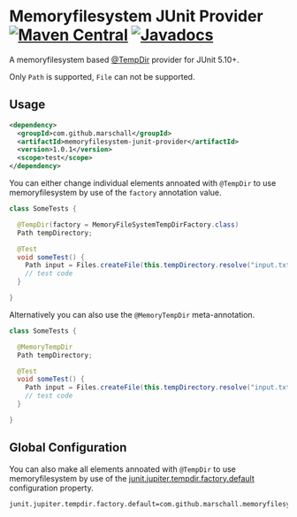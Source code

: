 Memoryfilesystem JUnit Provider [![Maven Central](https://maven-badges.herokuapp.com/maven-central/com.github.marschall/memoryfilesystem-junit-provider/badge.svg)](https://maven-badges.herokuapp.com/maven-central/com.github.marschall/memoryfilesystem-junit-provider) [![Javadocs](https://www.javadoc.io/badge/com.github.marschall/memoryfilesystem-junit-provider.svg)](https://www.javadoc.io/doc/com.github.marschall/memoryfilesystem-junit-provider)
===============================

A memoryfilesystem based [@TempDir](https://junit.org/junit5/docs/current/api/org.junit.jupiter.api/org/junit/jupiter/api/io/TempDir.html) provider for JUnit 5.10+.

Only `Path` is supported, `File` can not be supported.

Usage
-----

```xml
<dependency>
  <groupId>com.github.marschall</groupId>
  <artifactId>memoryfilesystem-junit-provider</artifactId>
  <version>1.0.1</version>
  <scope>test</scope>
</dependency>
```

You can either change individual elements annoated with `@TempDir` to use memoryfilesystem by use of the `factory` annotation value.

```java
class SomeTests {

  @TempDir(factory = MemoryFileSystemTempDirFactory.class)
  Path tempDirectory;

  @Test
  void someTest() {
    Path input = Files.createFile(this.tempDirectory.resolve("input.txt"));
    // test code
  }

}

```

Alternatively you can also use the `@MemoryTempDir` meta-annotation.

```java
class SomeTests {

  @MemoryTempDir
  Path tempDirectory;

  @Test
  void someTest() {
    Path input = Files.createFile(this.tempDirectory.resolve("input.txt"));
    // test code
  }

}

```

Global Configuration
--------------------

You can also make all elements annoated with `@TempDir` to use memoryfilesystem by use of the [junit.jupiter.tempdir.factory.default](https://junit.org/junit5/docs/current/api/org.junit.jupiter.api/org/junit/jupiter/api/io/TempDir.html#DEFAULT_FACTORY_PROPERTY_NAME) configuration property.

```properties
junit.jupiter.tempdir.factory.default=com.github.marschall.memoryfilesystem.junit.MemoryFileSystemTempDirFactory
```

